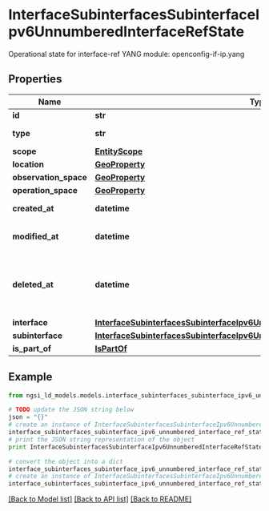 # InterfaceSubinterfacesSubinterfaceIpv6UnnumberedInterfaceRefState

Operational state for interface-ref  YANG module: openconfig-if-ip.yang 

## Properties

Name | Type | Description | Notes
------------ | ------------- | ------------- | -------------
**id** | **str** | Entity id.  | [optional] 
**type** | **str** | NGSI-LD Entity identifier. It has to be InterfaceSubinterfacesSubinterfaceIpv6UnnumberedInterfaceRefState. | [default to 'InterfaceSubinterfacesSubinterfaceIpv6UnnumberedInterfaceRefState']
**scope** | [**EntityScope**](EntityScope.md) |  | [optional] 
**location** | [**GeoProperty**](GeoProperty.md) |  | [optional] 
**observation_space** | [**GeoProperty**](GeoProperty.md) |  | [optional] 
**operation_space** | [**GeoProperty**](GeoProperty.md) |  | [optional] 
**created_at** | **datetime** | Is defined as the temporal Property at which the Entity, Property or Relationship was entered into an NGSI-LD system.  | [optional] [readonly] 
**modified_at** | **datetime** | Is defined as the temporal Property at which the Entity, Property or Relationship was last modified in an NGSI-LD system, e.g. in order to correct a previously entered incorrect value.  | [optional] [readonly] 
**deleted_at** | **datetime** | Is defined as the temporal Property at which the Entity, Property or Relationship was deleted from an NGSI-LD system.  Entity deletion timestamp. See clause 4.8 It is only used in notifications reporting deletions and in the Temporal Representation of Entities (clause 4.5.6), Properties (clause 4.5.7), Relationships (clause 4.5.8) and LanguageProperties (clause 5.2.32).  | [optional] [readonly] 
**interface** | [**InterfaceSubinterfacesSubinterfaceIpv6UnnumberedInterfaceRefStateInterface**](InterfaceSubinterfacesSubinterfaceIpv6UnnumberedInterfaceRefStateInterface.md) |  | [optional] 
**subinterface** | [**InterfaceSubinterfacesSubinterfaceIpv6UnnumberedInterfaceRefStateSubinterface**](InterfaceSubinterfacesSubinterfaceIpv6UnnumberedInterfaceRefStateSubinterface.md) |  | [optional] 
**is_part_of** | [**IsPartOf**](IsPartOf.md) |  | 

## Example

```python
from ngsi_ld_models.models.interface_subinterfaces_subinterface_ipv6_unnumbered_interface_ref_state import InterfaceSubinterfacesSubinterfaceIpv6UnnumberedInterfaceRefState

# TODO update the JSON string below
json = "{}"
# create an instance of InterfaceSubinterfacesSubinterfaceIpv6UnnumberedInterfaceRefState from a JSON string
interface_subinterfaces_subinterface_ipv6_unnumbered_interface_ref_state_instance = InterfaceSubinterfacesSubinterfaceIpv6UnnumberedInterfaceRefState.from_json(json)
# print the JSON string representation of the object
print InterfaceSubinterfacesSubinterfaceIpv6UnnumberedInterfaceRefState.to_json()

# convert the object into a dict
interface_subinterfaces_subinterface_ipv6_unnumbered_interface_ref_state_dict = interface_subinterfaces_subinterface_ipv6_unnumbered_interface_ref_state_instance.to_dict()
# create an instance of InterfaceSubinterfacesSubinterfaceIpv6UnnumberedInterfaceRefState from a dict
interface_subinterfaces_subinterface_ipv6_unnumbered_interface_ref_state_form_dict = interface_subinterfaces_subinterface_ipv6_unnumbered_interface_ref_state.from_dict(interface_subinterfaces_subinterface_ipv6_unnumbered_interface_ref_state_dict)
```
[[Back to Model list]](../README.md#documentation-for-models) [[Back to API list]](../README.md#documentation-for-api-endpoints) [[Back to README]](../README.md)


